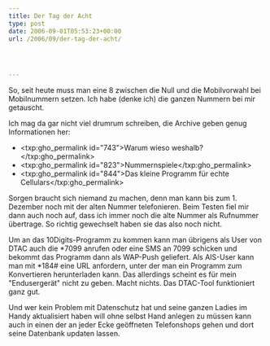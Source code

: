 ```yaml
---
title: Der Tag der Acht
type: post
date: 2006-09-01T05:53:23+00:00
url: /2006/09/der-tag-der-acht/




---
```

So, seit heute muss man eine 8 zwischen die Null und die Mobilvorwahl bei Mobilnummern setzen. Ich habe (denke ich) die ganzen Nummern bei mir getauscht.

Ich mag da gar nicht viel drumrum schreiben, die Archive geben genug Informationen her:

  * <txp:gho_permalink id="743">Warum wieso weshalb?</txp:gho_permalink>
  * <txp:gho_permalink id="823">Nummernspiele</txp:gho_permalink>
  * <txp:gho_permalink id="844">Das kleine Programm für echte Cellulars</txp:gho_permalink>

Sorgen braucht sich niemand zu machen, denn man kann bis zum 1. Dezember noch mit der alten Nummer telefonieren. Beim Testen fiel mir dann auch noch auf, dass ich immer noch die alte Nummer als Rufnummer übertrage. So richtig gewechselt haben sie das also noch nicht.

Um an das 10Digits-Programm zu kommen kann man übrigens als User von <span class="caps">DTAC</span> auch die *7099 anrufen oder eine <span class="caps">SMS</span> an 7099 schicken und bekommt das Programm dann als WAP-Push geliefert. Als AIS-User kann man mit *184# eine <span class="caps">URL</span> anfordern, unter der man ein Programm zum Konvertieren herunterladen kann. Das allerdings scheint es für mein "Endusergerät" nicht zu geben. Macht nichts. Das DTAC-Tool funktioniert ganz gut.

Und wer kein Problem mit Datenschutz hat und seine ganzen Ladies im Handy aktualisiert haben will ohne selbst Hand anlegen zu müssen kann auch in einen der an jeder Ecke geöffneten Telefonshops gehen und dort seine Datenbank updaten lassen.
